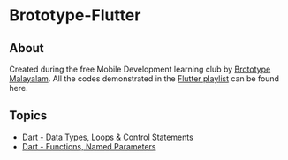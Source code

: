 # Brototype-Flutter
## About
Created during the free Mobile Development learning club by [Brototype Malayalam](https://www.youtube.com/@BrototypeMalayalam). All the codes demonstrated in the [Flutter playlist](https://www.youtube.com/playlist?list=PLY-ecO2csVHcUlBVvIMAa3dbja12TFJiN) can be found here.
## Topics
- [Dart - Data Types, Loops & Control Statements](https://github.com/SreyaSalil/Brototype-Flutter/blob/main/Part2/dart_part2/bin/dart_part2.dart)
- [Dart - Functions, Named Parameters](https://github.com/SreyaSalil/Brototype-Flutter/blob/main/Part%203/dart_part3/bin/dart_part3.dart)
